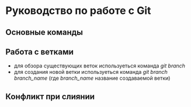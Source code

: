 # Руководство по работе с Git 

## Основные команды

## Работа с ветками

* для обзора существующих веток используеться команда *git branch*
* для создания новой ветки используеться команда *git branch branch_name* (где *branch_name* название создаваемой ветки)
## Конфликт при слиянии